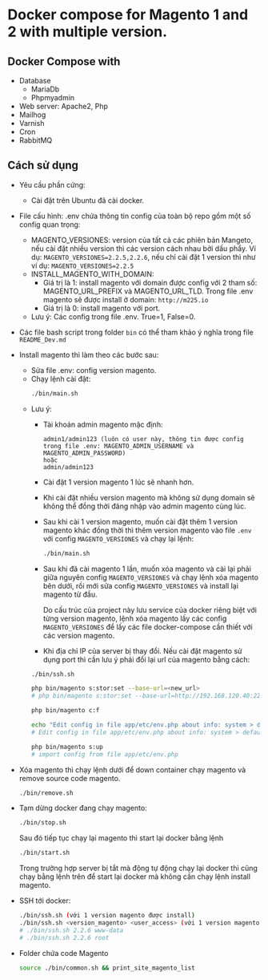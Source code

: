 # Docker compose for Magento 1 and 2 with multiple version.

## Docker Compose with
- Database
    - MariaDb
    - Phpmyadmin
- Web server: Apache2, Php
- Mailhog
- Varnish
- Cron
- RabbitMQ

## Cách sử dụng
- Yêu cầu phần cứng:
	- Cài đặt trên Ubuntu đã cài docker.
- File cấu hình: .env chứa thông tin config của toàn bộ repo gồm một số config quan trọng:
	- MAGENTO_VERSIONES: version của tất cả các phiên bản Mangeto, nếu cài đặt nhiều version thì các version cách nhau bởi dấu phẩy. Ví dụ: `MAGENTO_VERSIONES=2.2.5,2.2.6`, nếu chỉ cài đặt 1 version thì như ví dụ: `MAGENTO_VERSIONES=2.2.5` 
	- INSTALL_MAGENTO_WITH_DOMAIN: 
		- Giá trị là 1: install magento với domain được config với 2 tham số: MAGENTO_URL_PREFIX và MAGENTO_URL_TLD. Trong file .env magento sẽ được install ở domain: `http://m225.io`
		- Giá trị là 0: install magento với port.
	- Lưu ý: Các config trong file .env. True=1, False=0.
- Các file bash script trong folder `bin` có thể tham khảo ý nghĩa trong file `README_Dev.md`
- Install magento thì làm theo các bước sau:
	- Sửa file .env: config version magento.
	- Chạy lệnh cài đặt: 
		```bash
		./bin/main.sh
		```
	- Lưu ý: 
		- Tài khoản admin magento mặc định:
			```text
			admin1/admin123 (luôn có user này, thông tin được config trong file .env: MAGENTO_ADMIN_USERNAME và MAGENTO_ADMIN_PASSWORD)
			hoặc
			admin/admin123
			```
		- Cài đặt 1 version magento 1 lúc sẽ nhanh hơn.
		- Khi cài đặt nhiều version magento mà không sử dụng domain sẽ không thể đồng thời đăng nhập vào admin magento cùng lúc.
		- Sau khi cài 1 version magento, muốn cài đặt thêm 1 version magento khác đồng thời thì thêm version magento vào file `.env` với config `MAGENTO_VERSIONES` và chạy lại lệnh:
			```bash
			./bin/main.sh
			```
		- Sau khi đã cài magento 1 lần, muốn xóa magento và cài lại phải giữa nguyên config `MAGENTO_VERSIONES` và chạy lệnh xóa magento bên dưới, rồi mới sửa config `MAGENTO_VERSIONES` và install lại magento từ đầu.
		
			Do cấu trúc của project này lưu service của docker riêng biệt với từng version magento, lệnh xóa magento lấy các config `MAGENTO_VERSIONES` để lấy các file docker-compose cần thiết với các version magento.
			
		- Khi địa chỉ IP của server bị thay đổi. Nếu cài đặt magento sử dụng port thì cần lưu ý phải đổi lại url của magento bằng cách:
		```bash
		./bin/ssh.sh
		
		php bin/magento s:stor:set --base-url=<new_url>
		# php bin/magento s:stor:set --base-url=http://192.168.120.40:22571/
		
		php bin/magento c:f
		
		echo "Edit config in file app/etc/env.php about info: system > default > web > unsecure > base_url"
		# Edit config in file app/etc/env.php about info: system > default > web > unsecure > base_url
		
		php bin/magento s:up 
		# import config from file app/etc/env.php
		```
			
- Xóa magento thì chạy lệnh dưới để down container chạy magento và remove source code magento.
	```bash
	./bin/remove.sh
	```
	
- Tạm dừng docker đang chạy magento: 
	```bash
	./bin/stop.sh
	```
	Sau đó tiếp tục chạy lại magento thì start lại docker bằng lệnh
	```bash
	./bin/start.sh
	```
	Trong trường hợp server bị tắt mà động tự động chạy lại docker thì cũng chạy bằng lệnh trên để start lại docker mà không cần chạy lệnh install magento.

- SSH tới docker:
	```bash
	./bin/ssh.sh (với 1 version magento được install)
	./bin/ssh.sh <version_magento> <user_access> (với 1 version magento được install)
	# ./bin/ssh.sh 2.2.6 www-data
	# ./bin/ssh.sh 2.2.6 root
	```
	
- Folder chứa code Magento
	```bash
    source ./bin/common.sh && print_site_magento_list
    ```